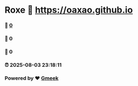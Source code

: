 # Roxe :link: https://oaxao.github.io 
### :page_facing_up: [0](https://oaxao.github.io/tag.html) 
### :speech_balloon: 0 
### :hibiscus: 0 
### :alarm_clock: 2025-08-03 23:18:11 
### Powered by :heart: [Gmeek](https://github.com/Meekdai/Gmeek)
